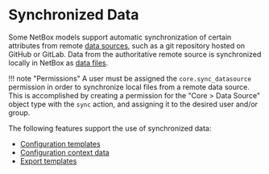 # Synchronized Data

Some NetBox models support automatic synchronization of certain attributes from remote [data sources](../models/core/datasource.md), such as a git repository hosted on GitHub or GitLab. Data from the authoritative remote source is synchronized locally in NetBox as [data files](../models/core/datafile.md).

!!! note "Permissions"
    A user must be assigned the `core.sync_datasource` permission in order to synchronize local files from a remote data source. This is accomplished by creating a permission for the "Core > Data Source" object type with the `sync` action, and assigning it to the desired user and/or group.

The following features support the use of synchronized data:

* [Configuration templates](../features/configuration-rendering.md)
* [Configuration context data](../features/context-data.md)
* [Export templates](../customization/export-templates.md)
